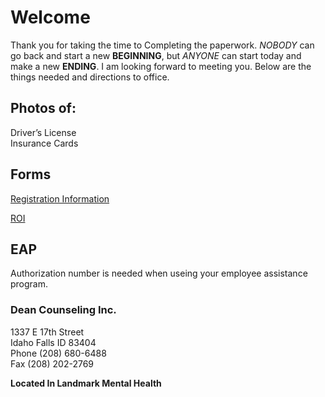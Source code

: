 # Welcome

Thank you for taking the time to Completing the paperwork.  *NOBODY* can go back and start a new **BEGINNING**, but *ANYONE* can start today and make a new **ENDING**.  I am looking forward to meeting you. Below are the things needed and directions to office.

## Photos of:

> 
Driver’s License     
Insurance Cards    
>    
 
## Forms
    
> 
[Registration Information](https://dcitd.github.io/Registration/)

[ROI](https://dcitd.github.io/ROI/)
>

## EAP

> 
Authorization number is needed when useing your employee assistance program.
> 

### Dean Counseling Inc.   
1337 E 17th Street   
Idaho Falls ID 83404      
Phone (208) 680-6488    
Fax (208) 202-2769   

**Located In Landmark Mental Health**
